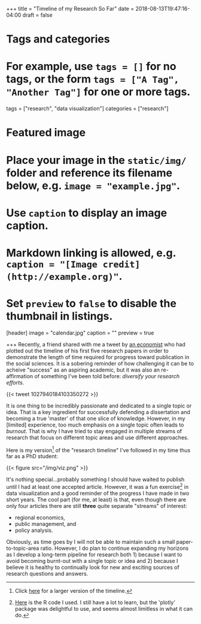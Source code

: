 +++
title = "Timeline of my Research So Far"
date = 2018-08-13T19:47:16-04:00
draft = false

# Tags and categories
# For example, use `tags = []` for no tags, or the form `tags = ["A Tag", "Another Tag"]` for one or more tags.
tags = ["research", "data visualization"]
categories = ["research"]

# Featured image
# Place your image in the `static/img/` folder and reference its filename below, e.g. `image = "example.jpg"`.
# Use `caption` to display an image caption.
#   Markdown linking is allowed, e.g. `caption = "[Image credit](http://example.org)"`.
# Set `preview` to `false` to disable the thumbnail in listings.
[header]
image = "calendar.jpg"
caption = ""
preview = true


+++
Recently, a friend shared with me a tweet by [an economist](https://twitter.com/NicDuquette) who had plotted out the timeline of his first five research papers in order to demonstrate the length of time required for progress toward publication in the social sciences. It is a sobering reminder of how challenging it can be to acheive "success" as an aspiring academic, but it was also an re-affirmation of something I've been told before: *diversify your research efforts*.

{{< tweet 1027940184103350272 >}}

It is one thing to be incredibly passionate and dedicated to a single topic or idea. That is a key ingredient for successfully defending a dissertation and becoming a true 'master' of that one slice of knowledge. However, in my [limited] experience, too much emphasis on a single topic often leads to *burnout*. That is why I have tried to stay engaged in multiple streams of research that focus on different topic areas and use different approaches.

Here is my version[^1] of the "research timeline" I've followed in my time thus far as a PhD student:

{{< figure src="/img/viz.png" >}}

It's nothing special...probably something I should have waited to publish until I had at least one accepted article. However, it was a fun exercise[^2] in data visualization and a good reminder of the progress I have made in two short years. The cool part (for me, at least) is that, even though there are only four articles there are still **three** quite separate "streams" of interest:

* regional economics,
* public management, and
* policy analysis.

Obviously, as time goes by I will not be able to maintain such a small paper-to-topic-area ratio. However, I do plan to continue expanding my horizons as I develop a long-term pipeline for research both 1) because I want to avoid becoming burnt-out with a single topic or idea and 2) because I believe it is healthy to continually look for new and exciting sources of research questions and answers.

[^1]: Click [here](https://andrewvanleuven.github.io/files/timeline/viz.png) for a larger version of the timeline.
[^2]: [Here](https://github.com/andrewvanleuven/andrewvanleuven.github.io/blob/master/files/timeline/viz.R) is the R code I used. I still have a lot to learn, but the 'plotly' package was delightful to use, and seems almost limitless in what it can do.
